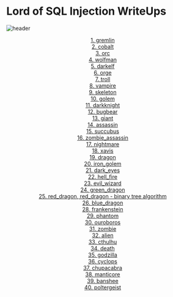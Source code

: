 # Lord of SQL Injection WriteUps
![header](https://capsule-render.vercel.app/api?type=soft&color=black&height=200&section=header&text=Lord%20of%20SQL%20Injection&fontColor=90EE90&fontSize=70&animation=fadeIn)<p align="center"><a href="https://los.rubiya.kr/">
<a href="https://github.com/hackintoanetwork/LOS/blob/main/gremlin.py">1. gremlin</a><br>
<a href="https://github.com/hackintoanetwork/LOS/blob/main/cobalt.py">2. cobalt</a><br>
<a href="https://github.com/hackintoanetwork/LOS/blob/main/orc.py">3. orc</a><br>
<a href="https://github.com/hackintoanetwork/LOS/blob/main/wolfman.py">4. wolfman</a><br>
<a href="https://github.com/hackintoanetwork/LOS/blob/main/darkelf.py">5. darkelf</a><br>
<a href="https://github.com/hackintoanetwork/LOS/blob/main/orge.py">6. orge</a><br>
<a href="https://github.com/hackintoanetwork/LOS/blob/main/troll.py">7. troll</a><br>
<a href="https://github.com/hackintoanetwork/LOS/blob/main/vampire.py">8. vampire</a><br>
<a href="https://github.com/hackintoanetwork/LOS/blob/main/skeleton.py">9. skeleton</a><br>
<a href="https://github.com/hackintoanetwork/LOS/blob/main/golem.py">10. golem</a><br>
<a href="https://github.com/hackintoanetwork/LOS/blob/main/darkknight.py">11. darkknight</a><br>
<a href="https://github.com/hackintoanetwork/LOS/blob/main/bugbear.py">12. bugbear</a><br>
<a href="https://github.com/hackintoanetwork/LOS/blob/main/giant.py">13. giant</a><br>
<a href="https://github.com/hackintoanetwork/LOS/blob/main/assassin.py">14. assassin</a><br>
<a href="https://github.com/hackintoanetwork/LOS/blob/main/succubus.py">15. succubus</a><br>
<a href="https://github.com/hackintoanetwork/LOS/blob/main/zombie_assassin.py">16. zombie_assassin</a><br>
<a href="https://github.com/hackintoanetwork/LOS/blob/main/nightmare.py">17. nightmare</a><br>
<a href="https://github.com/hackintoanetwork/LOS/blob/main/xavis.py">18. xavis</a><br>
<a href="https://github.com/hackintoanetwork/LOS/blob/main/dragon.py">19. dragon</a><br>
<a href="https://github.com/hackintoanetwork/LOS/blob/main/iron_golem.py">20. iron_golem</a><br>
<a href="https://github.com/hackintoanetwork/LOS/blob/main/dark_eyes.py">21. dark_eyes</a><br>
<a href="https://github.com/hackintoanetwork/LOS/blob/main/hell_fire.py">22. hell_fire</a><br>
<a href="https://github.com/hackintoanetwork/LOS/blob/main/evil_wizard.py">23. evil_wizard</a><br>
<a href="https://github.com/hackintoanetwork/LOS/blob/main/green_dragon.py">24. green_dragon</a><br>
<a href="https://github.com/hackintoanetwork/LOS/blob/main/red_dragon.py">25. red_dragon</a>,<a href="https://github.com/hackintoanetwork/LOS/blob/main/red_dragon2.py"> red_dragon - binary tree algorithm</a><br>
<a href="https://github.com/hackintoanetwork/LOS/blob/main/blue_dragon.py">26. blue_dragon</a><br>
<a href="https://github.com/hackintoanetwork/LOS/blob/main/frankenstein.py">28. frankenstein</a><br>
<a href="https://github.com/hackintoanetwork/LOS/blob/main/phantom.py">29. phantom</a><br>
<a href="https://github.com/hackintoanetwork/LOS/blob/main/ouroboros.py">30. ouroboros</a><br>
<a href="https://github.com/hackintoanetwork/LOS/blob/main/zombie.py">31. zombie</a><br>
<a href="https://github.com/hackintoanetwork/LOS/blob/main/alien.py">32. alien</a><br>
<a href="https://github.com/hackintoanetwork/LOS/blob/main/cthulhu.py">33. cthulhu</a><br>
<a href="https://github.com/hackintoanetwork/LOS/blob/main/death.py">34. death</a><br>
<a href="https://github.com/hackintoanetwork/LOS/blob/main/godzilla.py">35. godzilla</a><br>
<a href="https://github.com/hackintoanetwork/LOS/blob/main/cyclops.py">36. cyclops</a><br>
<a href="https://github.com/hackintoanetwork/LOS/blob/main/chupacabra.py">37. chupacabra</a><br>
<a href="https://github.com/hackintoanetwork/LOS/blob/main/manticore.py">38. manticore</a><br>
<a href="https://github.com/hackintoanetwork/LOS/blob/main/banshee.py">39. banshee</a><br>
<a href="https://github.com/hackintoanetwork/LOS/blob/main/poltergeist.py">40. poltergeist</a><br>
